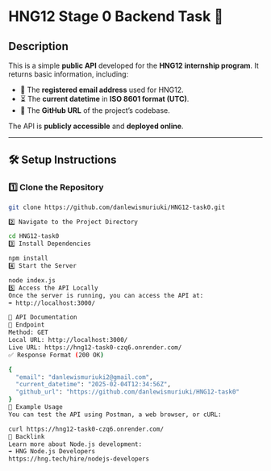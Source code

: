 # HNG12 Stage 0 Backend Task 🚀

## Description

This is a simple **public API** developed for the **HNG12 internship program**. It returns basic information, including:

- 📧 The **registered email address** used for HNG12.
- ⏳ The **current datetime** in **ISO 8601 format (UTC)**.
- 🔗 The **GitHub URL** of the project’s codebase.

The API is **publicly accessible** and **deployed online**.

---

## 🛠️ Setup Instructions

### 1️⃣ Clone the Repository

```bash
git clone https://github.com/danlewismuriuki/HNG12-task0.git

2️⃣ Navigate to the Project Directory

cd HNG12-task0
3️⃣ Install Dependencies

npm install
4️⃣ Start the Server

node index.js
5️⃣ Access the API Locally
Once the server is running, you can access the API at:
➡️ http://localhost:3000/

📖 API Documentation
📌 Endpoint
Method: GET
Local URL: http://localhost:3000/
Live URL: https://hng12-task0-czq6.onrender.com/
✅ Response Format (200 OK)

{
  "email": "danlewismuriuki2@gmail.com",
  "current_datetime": "2025-02-04T12:34:56Z",
  "github_url": "https://github.com/danlewismuriuki/HNG12-task0"
}
📌 Example Usage
You can test the API using Postman, a web browser, or cURL:

curl https://hng12-task0-czq6.onrender.com/
🔗 Backlink
Learn more about Node.js development:
➡️ HNG Node.js Developers
https://hng.tech/hire/nodejs-developers
```
